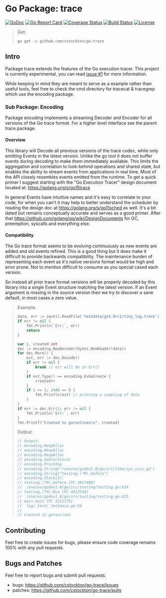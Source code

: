 # Go Package: trace

  [![GoDoc](http://img.shields.io/badge/go-documentation-blue.svg?style=flat-square)](http://godoc.org/github.com/cstockton/go-trace)
  [![Go Report Card](https://goreportcard.com/badge/github.com/cstockton/go-trace?style=flat-square)](https://goreportcard.com/report/github.com/cstockton/go-trace)
  [![Coverage Status](https://img.shields.io/codecov/c/github/cstockton/go-trace/master.svg?style=flat-square)](https://codecov.io/github/cstockton/go-trace?branch=master)
  [![Build Status](http://img.shields.io/travis/cstockton/go-trace.svg?style=flat-square)](https://travis-ci.org/cstockton/go-trace)
  [![License](http://img.shields.io/badge/license-mit-blue.svg?style=flat-square)](https://raw.githubusercontent.com/cstockton/go-trace/master/LICENSE)

  > Get:
  > ```bash
  > go get -u github.com/cstockton/go-trace
  > ```


## Intro

Package trace extends the features of the Go execution tracer. This project is
currently experimental, you can read [issue #1](https://github.com/cstockton/go-trace/issues/1) for more information.

While keeping in mind they are meant to serve as a example rather than useful
tools, feel free to check the cmd directory for tracecat & tracegrep which use
the encoding package.

### Sub Package: Encoding

  Package encoding implements a streaming Decoder and Encoder for all versions
  of the Go trace format. For a higher level interface see the parent trace
  package.


#### Overview

  This library will Decode all previous versions of the trace codec, while only
  emitting Events in the latest version. Unlike the go tool it does not buffer
  events during decoding to make them immediately available. This limits the
  aggregation and correlation to look-behind operations and shared state, but
  enables the ability to stream events from applications in real time. Most of
  the API closely resembles events emitted from the runtime. To get a quick
  primer I suggest starting with the "Go Execution Tracer" design document
  located at: https://golang.org/s/go15trace

  In general Events have intuitive names and it's easy to correlate to your
  code, for when you can't it may help to better understand the scheduler by
  reading the design doc at https://golang.org/s/go11sched as well. It's a bit
  dated but remains conceptually accurate and serves as a good primer. After
  that https://github.com/golang/go/wiki/DesignDocuments for GC, preemption,
  syscalls and everything else.


#### Compatibility

  The Go trace format seems to be evolving continuously as new events are added
  and old events refined. This is a good thing but it does make it difficult to
  provide backwards compatibility. The maintenance burden of representing each
  event as it's native versions format would be high and error prone. Not to
  mention difficult to consume as you special cased each version.

  So instead all prior trace format versions will be properly decoded by this
  library into a single Event structure matching the latest version. If an
  Event argument is missing in the source version then we try to discover a
  sane default, in most cases a zero value.

  > Example:
  > ```Go
  > data, err := ioutil.ReadFile(`testdata/go1.8rc1/tiny_log.trace`)
  > if err != nil {
  > 	fmt.Println(`Err:`, err)
  > 	return
  > }
  >
  > var i, created int
  > dec := encoding.NewDecoder(bytes.NewReader(data))
  > for dec.More() {
  > 	evt, err := dec.Decode()
  > 	if err != nil {
  > 		break // err will be in Err()
  > 	}
  > 	if evt.Type() == encoding.EvGoCreate {
  > 		created++
  > 	}
  > 	if i += 1; i%40 == 0 {
  > 		fmt.Println(evt) // printing a sampling of data
  > 	}
  > }
  > if err := dec.Err(); err != nil {
  > 	fmt.Println(`Err:`, err)
  > }
  > fmt.Printf("Created %v goroutines\n", created)
  > ```
  >
  > Output:
  > ```Go
  > // Output:
  > // encoding.HeapAlloc
  > // encoding.HeapAlloc
  > // encoding.HeapAlloc
  > // encoding.GoStartLocal
  > // encoding.ProcStop
  > // encoding.String("/one/ws/godev1.8/go/src/time/sys_unix.go")
  > // encoding.String("testing.(*M).before")
  > // encoding.Stack[3]:
  > // testing.(*M).before [PC 4917480]
  > // 	/one/ws/godev1.8/go/src/testing/testing.go:914
  > // testing.(*M).Run [PC 4913544]
  > // 	/one/ws/godev1.8/go/src/testing/testing.go:815
  > // main.main [PC 5212775]
  > // 	log/_test/_testmain.go:56
  > //
  > // Created 12 goroutines
  > ```


## Contributing

Feel free to create issues for bugs, please ensure code coverage remains 100%
with any pull requests.


## Bugs and Patches

  Feel free to report bugs and submit pull requests.

  * bugs:
    <https://github.com/cstockton/go-trace/issues>
  * patches:
    <https://github.com/cstockton/go-trace/pulls>
